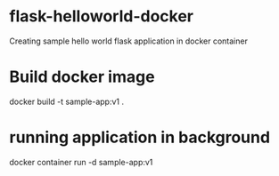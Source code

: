 # flask-helloworld-docker
Creating sample hello world flask application in docker container

# Build docker image
docker build -t sample-app:v1 .
# running application in background
docker container run -d sample-app:v1

